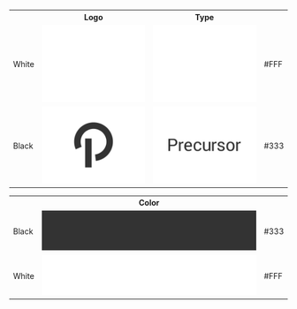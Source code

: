 <table>
  <tr>
    <th></th>
    <th>Logo</th>
    <th>Type</th>
    <th></th>
  </tr>
  <tr>
    <td>White</td>
    <td>
      <a href="https://raw.githubusercontent.com/precursorapp/press/master/logo-white/logo.png">
        <img src="logo-white/logo.png"/>
      </a>
    </td>
    <td>
      <a href="https://raw.githubusercontent.com/precursorapp/press/master/type-white/logo.png">
        <img src="type-white/type.png"/>
      </a>
    </td>
    <td>#FFF</td>
  </tr>
  <tr>
    <td>Black</td>
    <td>
      <a href="https://raw.githubusercontent.com/precursorapp/press/master/logo-black/logo.png">
        <img src="logo-black/logo.png"/>
      </a>
    </td>
    <td>
      <a href="https://raw.githubusercontent.com/precursorapp/press/master/type-black/logo.png">
        <img src="type-black/type.png"/>
      </a>
    </td>
    <td>#333</td>
  </tr>
</table>
<table>
  <tr>
    <th></th>
    <th>Color</th>
    <th></th>
  </tr>
  <tr>
    <td>Black</td>
    <td>
      <a href="https://raw.githubusercontent.com/precursorapp/press/master/color/black.png">
        <img src="color/black.png"/>
      </a>
    </td>
    <td>#333</td>
  </tr>
  <tr>
    <td>White</td>
    <td>
      <a href="https://raw.githubusercontent.com/precursorapp/press/master/color/white.png">
        <img src="color/white.png"/>
      </a>
    </td>
    <td>#FFF</td>
  </tr>
</table>
